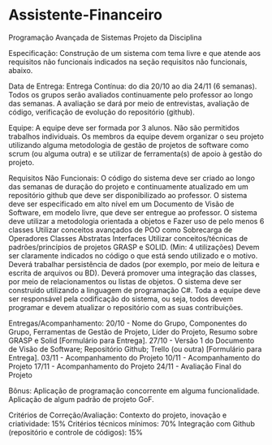 # Assistente-Financeiro
Programação Avançada de Sistemas
Projeto da Disciplina


Especificação:
Construção de um sistema com tema livre e que atende aos requisitos não funcionais indicados na seção requisitos não funcionais, abaixo.

Data de Entrega:
Entrega Contínua: do dia 20/10 ao dia 24/11 (6 semanas). Todos os grupos serão avaliados continuamente pelo professor ao longo das semanas. A avaliação se dará por meio de entrevistas, avaliação de código, verificação de evolução do repositório (github).

Equipe:
A equipe deve ser formada por 3 alunos. Não são permitidos trabalhos individuais. Os membros da equipe devem organizar o seu projeto utilizando alguma metodologia de gestão de projetos de software como scrum (ou alguma outra) e se utilizar de ferramenta(s) de apoio à gestão do projeto.

Requisitos Não Funcionais:
O código do sistema deve ser criado ao longo das semanas de duração do projeto e continuamente atualizado em um repositório github que deve ser disponibilizado ao professor.
O sistema deve ser especificado em alto nível em um Documento de Visão de Software, em modelo livre, que deve ser entregue ao professor.
O sistema deve utilizar a metodologia orientada a objetos e
Fazer uso de pelo menos 6 classes
Utilizar conceitos avançados de POO como 
Sobrecarga de Operadores
Classes Abstratas
Interfaces
Utilizar conceitos/técnicas de padrões/princípios de projetos GRASP e SOLID. (Min: 4 utilizações)
Devem ser claramente indicados no código o que está sendo utilizado e o motivo.
Deverá trabalhar persistência de dados (por exemplo, por meio de leitura e escrita de arquivos ou BD).
Deverá promover uma integração das classes, por meio de relacionamentos ou listas de objetos.
O sistema deve ser construído utilizando a linguagem de programação C#.
Toda a equipe deve ser responsável pela codificação do sistema, ou seja, todos devem programar e devem atualizar o repositório com as suas contribuições.

Entregas/Acompanhamento:
20/10 - Nome do Grupo, Componentes do Grupo, Ferramentas de Gestão de Projeto, Líder do Projeto, Resumo sobre GRASP e Solid [Formulário para Entrega].
27/10 - Versão 1 do Documento de Visão de Software; Repositório Github; Trello (ou outra) [Formulário para Entrega].
03/11 - Acompanhamento do Projeto
10/11 - Acompanhamento do Projeto
17/11 - Acompanhamento do Projeto
24/11 - Avaliação Final do Projeto


Bônus:
Aplicação de programação concorrente em alguma funcionalidade.
Aplicação de algum padrão de projeto GoF.


Critérios de Correção/Avaliação:
Contexto do projeto, inovação e criatividade: 15%
Critérios técnicos mínimos: 70%
Integração com Github (repositório e controle de códigos): 15%

